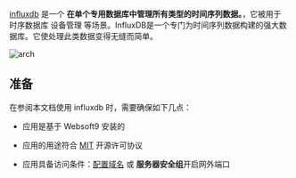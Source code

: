 [influxdb](https://www.influxdata.com/) 是一个 **在单个专用数据库中管理所有类型的时间序列数据。**，它被用于 时序数据库 设备管理  等场景。InfluxDB是一个专门为时间序列数据构建的强大数据库。它使处理此类数据变得无缝而简单。


![arch](https://libs.websoft9.com/Websoft9/DocsPicture/zh/influxdb/influxdb-gui-websoft9.png)


## 准备

在参阅本文档使用 influxdb 时，需要确保如下几点：

- 应用是基于 Websoft9 安装的

- 应用的用途符合 [MIT](https://opensource.org/licenses/MIT) 开源许可协议

- 应用具备访问条件：[配置域名](./guide/appsetdomain) 或 **服务器安全组**开启网外端口